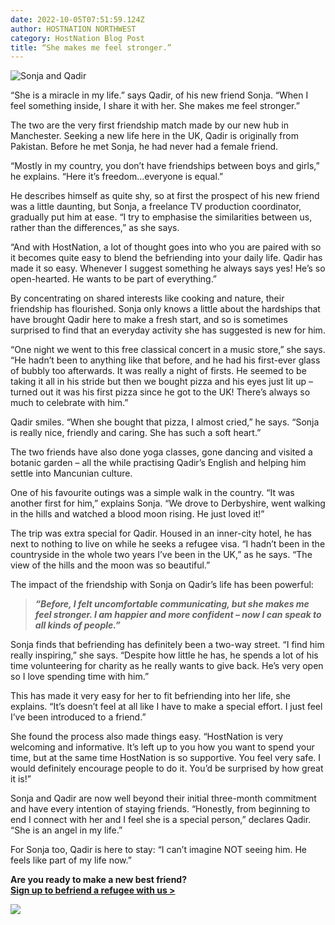 ```yaml
---
date: 2022-10-05T07:51:59.124Z
author: HOSTNATION NORTHWEST
category: HostNation Blog Post
title: “She makes me feel stronger.”
---
```

![](/assets/qadir-and-sonya_2.jpg "Sonja and Qadir")

“She is a miracle in my life.” says Qadir, of his new friend Sonja. “When I feel something inside, I share it with her. She makes me feel stronger.”

The two are the very first friendship match made by our new hub in Manchester. Seeking a new life here in the UK, Qadir is originally from Pakistan. Before he met Sonja, he had never had a female friend. 

“Mostly in my country, you don’t have friendships between boys and girls,” he explains. “Here it’s freedom…everyone is equal.” 

<!-- end -->

He describes himself as quite shy, so at first the prospect of his new friend was a little daunting, but Sonja, a freelance TV production coordinator, gradually put him at ease. “I try to emphasise the similarities between us, rather than the differences,” as she says. 

“And with HostNation, a lot of thought goes into who you are paired with so it becomes quite easy to blend the befriending into your daily life. Qadir has made it so easy. Whenever I suggest something he always says yes! He’s so open-hearted. He wants to be part of everything.”

By concentrating on shared interests like cooking and nature, their friendship has flourished. Sonja only knows a little about the hardships that have brought Qadir here to make a fresh start, and so is sometimes surprised to find that an everyday activity she has suggested is new for him.

“One night we went to this free classical concert in a music store,” she says. “He hadn’t been to anything like that before, and he had his first-ever glass of bubbly too afterwards. It was really a night of firsts. He seemed to be taking it all in his stride but then we bought pizza and his eyes just lit up – turned out it was his first pizza since he got to the UK! There’s always so much to celebrate with him.”

Qadir smiles. “When she bought that pizza, I almost cried,” he says. “Sonja is really nice, friendly and caring. She has such a soft heart.”

The two friends have also done yoga classes, gone dancing and visited a botanic garden – all the while practising Qadir’s English and helping him settle into Mancunian culture. 

One of his favourite outings was a simple walk in the country. “It was another first for him,” explains Sonja. “We drove to Derbyshire, went walking in the hills and watched a blood moon rising. He just loved it!” 

The trip was extra special for Qadir. Housed in an inner-city hotel, he has next to nothing to live on while he seeks a refugee visa. “I hadn’t been in the countryside in the whole two years I’ve been in the UK,” as he says. “The view of the hills and the moon was so beautiful.” 

The impact of the friendship with Sonja on Qadir’s life has been powerful: 

> ***“Before, I felt uncomfortable communicating, but she makes me feel stronger. I am happier and more confident – now I can speak to all kinds of people.”*** 

Sonja finds that befriending has definitely been a two-way street. “I find him really inspiring,” she says. “Despite how little he has, he spends a lot of his time volunteering for charity as he really wants to give back. He’s very open so I love spending time with him.”

This has made it very easy for her to fit befriending into her life, she explains. “It’s doesn’t feel at all like I have to make a special effort. I just feel I’ve been introduced to a friend.” 

She found the process also made things easy. “HostNation is very welcoming and informative. It’s left up to you how you want to spend your time, but at the same time HostNation is so supportive. You feel very safe. I would definitely encourage people to do it. You’d be surprised by how great it is!”

Sonja and Qadir are now well beyond their initial three-month commitment and have every intention of staying friends. “Honestly, from beginning to end I connect with her and I feel she is a special person,” declares Qadir. “She is an angel in my life.” 

For Sonja too, Qadir is here to stay: “I can’t imagine NOT seeing him. He feels like part of my life now.”

**Are you ready to make a new best friend?** \
**[Sign up to befriend a refugee with us >](https://www.hostnation.org.uk/befriend)**

![](/assets/qadir-and-sonja.png)